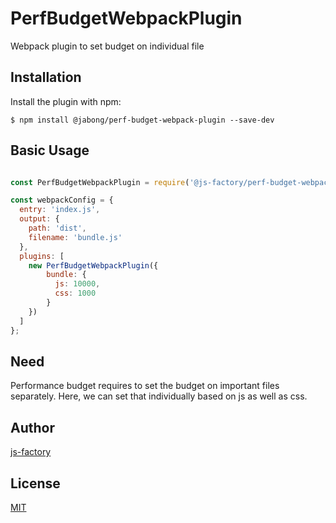 # PerfBudgetWebpackPlugin
Webpack plugin to set budget on individual file

Installation
------------
Install the plugin with npm:
```shell
$ npm install @jabong/perf-budget-webpack-plugin --save-dev
```
 
Basic Usage
-----------

```javascript

const PerfBudgetWebpackPlugin = require('@js-factory/perf-budget-webpack-plugin');

const webpackConfig = {
  entry: 'index.js',
  output: {
    path: 'dist',
    filename: 'bundle.js'
  },
  plugins: [
    new PerfBudgetWebpackPlugin({
        bundle: {
          js: 10000,
          css: 1000
        }
    })
  ]
};
```

Need
-----------

Performance budget requires to set the budget on important files separately. Here, we can set that individually based on js as well as css.

## Author

  [js-factory](https://github.com/js-factory)

## License

  [MIT](LICENSE)